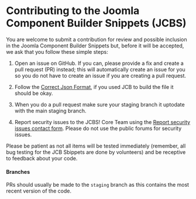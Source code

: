 Contributing to the Joomla Component Builder Snippets (JCBS)
===============
You are welcome to submit a contribution for review and possible inclusion in the Joomla Component Builder Snippets but, before it will be accepted, we ask that you follow these simple steps:

1) Open an issue on GitHub. If you can, please provide a fix and create a pull request (PR) instead; this will automatically create an issue for you so you do not have to create an issue if you are creating a pull request.

2) Follow the [Correct Json Format](https://jsonlint.com/), if you used JCB to build the file it should be okay.

3) When you do a pull request make sure your staging branch it uptodate with the main staging branch. 

4) Report security issues to the JCBS! Core Team using the [Report security issues contact form](https://www.vdm.io/report-security-issues). Please do not use the public forums for security issues.

Please be patient as not all items will be tested immediately (remember, all bug testing for the JCB Sbippets are done by volunteers) and be receptive to feedback about your code.

#### Branches
PRs should usually be made to the `staging` branch as this contains the most recent version of the code.

